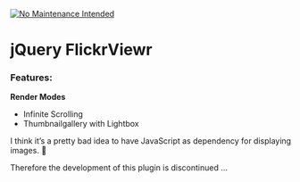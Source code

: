 [![No Maintenance Intended](http://unmaintained.tech/badge.svg)](http://unmaintained.tech/)

jQuery FlickrViewr
==================

### Features:

**Render Modes**
* Infinite Scrolling
* Thumbnailgallery with Lightbox

I think it’s a pretty bad idea to have JavaScript as dependency for displaying images. :hankey:

Therefore the development of this plugin is discontinued …
